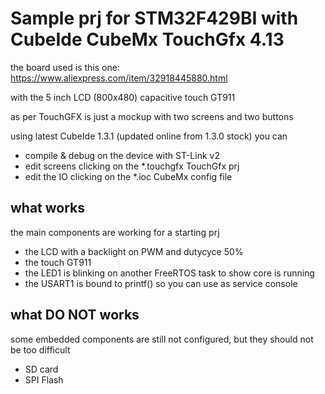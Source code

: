 # Sample prj for STM32F429BI with CubeIde CubeMx TouchGfx 4.13

the board used is this one:
https://www.aliexpress.com/item/32918445880.html

with the 5 inch LCD (800x480) capacitive touch GT911

as per TouchGFX is just a mockup with two screens and two buttons

using latest CubeIde 1.3.1 (updated online from 1.3.0 stock) you can
* compile & debug on the device with ST-Link v2
* edit screens clicking on the *.touchgfx TouchGfx prj
* edit the IO clicking on the *.ioc CubeMx config file

## what works

the main components are working for a starting prj

* the LCD with a backlight on PWM and dutycyce 50%
* the touch GT911
* the LED1 is blinking on another FreeRTOS task to show core is running
* the USART1 is bound to printf() so you can use as service console

## what DO NOT works
some embedded components are still not configured, but they should not be too difficult
* SD card
* SPI Flash


